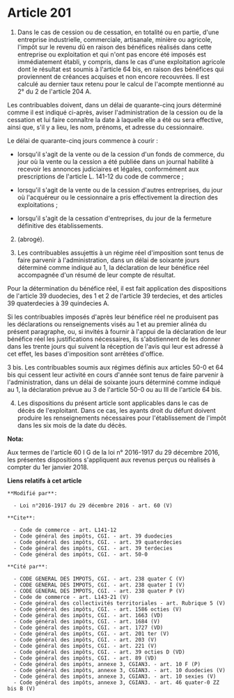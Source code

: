 # Article 201

1. Dans le cas de cession ou de cessation, en totalité ou en partie, d'une entreprise industrielle, commerciale, artisanale,
minière ou agricole, l'impôt sur le revenu dû en raison des bénéfices réalisés dans cette entreprise ou exploitation et qui
n'ont pas encore été imposés est immédiatement établi, y compris, dans le cas d'une exploitation agricole dont le résultat
est soumis à l'article 64 bis, en raison des bénéfices qui proviennent de créances acquises et non encore recouvrées. Il est
calculé au dernier taux retenu pour le calcul de l'acompte mentionné au 2° du 2 de l'article 204 A. 

Les contribuables doivent, dans un délai de quarante-cinq jours déterminé comme il est indiqué ci-après, aviser
l'administration de la cession ou de la cessation et lui faire connaître la date à laquelle elle a été ou sera effective,
ainsi que, s'il y a lieu, les nom, prénoms, et adresse du cessionnaire. 

Le délai de quarante-cinq jours commence à courir :

- lorsqu'il s'agit de la vente ou de la cession d'un fonds de commerce, du jour où la vente ou la cession a été publiée dans
un journal habilité à recevoir les annonces judiciaires et légales, conformément aux prescriptions de l'article L. 141-12 du
code de commerce ;

- lorsqu'il s'agit de la vente ou de la cession d'autres entreprises, du jour où l'acquéreur ou le cessionnaire a pris
effectivement la direction des exploitations ;

- lorsqu'il s'agit de la cessation d'entreprises, du jour de la fermeture définitive des établissements. 

2. (abrogé). 

3. Les contribuables assujettis à un régime réel d'imposition sont tenus de faire parvenir à l'administration, dans un délai
de soixante jours déterminé comme indiqué au 1, la déclaration de leur bénéfice réel accompagnée d'un résumé de leur compte
de résultat. 

Pour la détermination du bénéfice réel, il est fait application des dispositions de l'article 39 duodecies, des 1 et 2 de
l'article 39 terdecies, et des articles 39 quaterdecies à 39 quindecies A. 

Si les contribuables imposés d'après leur bénéfice réel ne produisent pas les déclarations ou renseignements visés au 1 et au
premier alinéa du présent paragraphe, ou, si invités à fournir à l'appui de la déclaration de leur bénéfice réel les
justifications nécessaires, ils s'abstiennent de les donner dans les trente jours qui suivent la réception de l'avis qui leur
est adressé à cet effet, les bases d'imposition sont arrêtées d'office. 

3 bis. Les contribuables soumis aux régimes définis aux articles 50-0 et 64 bis qui cessent leur activité en cours d'année
sont tenus de faire parvenir à l'administration, dans un délai de soixante jours déterminé comme indiqué au 1, la déclaration
prévue au 3 de l'article 50-0 ou au III de l'article 64 bis.

4. Les dispositions du présent article sont applicables dans le cas de décès de l'exploitant. Dans ce cas, les ayants droit
du défunt doivent produire les renseignements nécessaires pour l'établissement de l'impôt dans les six mois de la date du
décès.

**Nota:**

Aux termes de l'article 60 I G de la loi n° 2016-1917 du 29 décembre 2016, les présentes dispositions s'appliquent aux
revenus perçus ou réalisés à compter du 1er janvier 2018.

**Liens relatifs à cet article**

	**Modifié par**:

	  - Loi n°2016-1917 du 29 décembre 2016 - art. 60 (V)

	**Cite**:

	  - Code de commerce - art. L141-12
	  - Code général des impôts, CGI. - art. 39 duodecies
	  - Code général des impôts, CGI. - art. 39 quaterdecies
	  - Code général des impôts, CGI. - art. 39 terdecies
	  - Code général des impôts, CGI. - art. 50-0

	**Cité par**:

	  - CODE GENERAL DES IMPOTS, CGI. - art. 238 quater C (V)
	  - CODE GENERAL DES IMPOTS, CGI. - art. 238 quater I (V)
	  - CODE GENERAL DES IMPOTS, CGI. - art. 238 quater P (V)
	  - Code de commerce - art. L143-21 (V)
	  - Code général des collectivités territoriales - art. Rubrique 5 (V)
	  - Code général des impôts, CGI. - art. 1586 octies (V)
	  - Code général des impôts, CGI. - art. 1663 (VD)
	  - Code général des impôts, CGI. - art. 1684 (V)
	  - Code général des impôts, CGI. - art. 1727 (VD)
	  - Code général des impôts, CGI. - art. 201 ter (V)
	  - Code général des impôts, CGI. - art. 203 (V)
	  - Code général des impôts, CGI. - art. 221 (V)
	  - Code général des impôts, CGI. - art. 39 octies D (VD)
	  - Code général des impôts, CGI. - art. 89 (VD)
	  - Code général des impôts, annexe 3, CGIAN3. - art. 10 F (P)
	  - Code général des impôts, annexe 3, CGIAN3. - art. 10 duodecies (V)
	  - Code général des impôts, annexe 3, CGIAN3. - art. 10 sexies (V)
	  - Code général des impôts, annexe 3, CGIAN3. - art. 46 quater-0 ZZ bis B (V)
